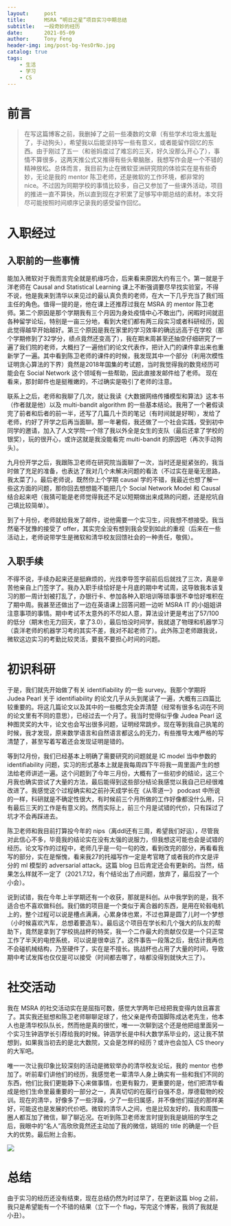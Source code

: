 ```yaml
---
layout:     post
title:      MSRA “明日之星”项目实习中期总结
subtitle:   一段奇妙的经历
date:       2021-05-09
author:     Tony Feng
header-img: img/post-bg-YesOrNo.jpg
catalog: true
tags:
    - 生活
    - 学习
    - CS
---
```


# 前言
>在写这篇博客之前，我删掉了之前一些凑数的文章（有些学术垃圾太羞耻了，手动狗头），希望我以后能坚持写一些有意义，或者能留作回忆的东西。由于刚过了五一（和爸妈度过了难忘的三天，好久没那么开心了），事情不算很多，这两天推公式又推得有些头晕脑胀，我想写作会是一个不错的精神放松。总体而言，我目前为止在微软亚洲研究院的体验实在是有些奇妙，无论是我的 mentor 陈卫老师，还是微软的工作环境，都非常的 nice。不过因为同期学校的事情比较多，自己又参加了一些课外活动，项目的推进一直不算快，所以直到现在才积累了足够写中期总结的素材。本文将尽可能按照时间顺序记录我的感受留作回忆。

# 入职经过

## 入职前的一些事情
能加入微软对于我而言完全就是机缘巧合，后来看来原因大约有三个。第一就是于洋老师在 Causal and Statistical Learning 课上不断强调要尽早找实验室，不得不说，他是我来到清华以来见过的最认真负责的老师，在大一下几乎充当了我们班主任的角色。值得一提的是，他在课上还推荐过我在 MSRA 的 mentor 陈卫老师。第二个原因是那个学期我有三个月因为身处疫情中心不敢出门，闲暇时间就逛各种留学论坛，特别是一亩三分地，看到大佬们都有两三段实习或者科研经历，因此觉得越早开始越好。第三个原因是我在家里的学习效率的确远远高于在学校（那个学期修到了32学分，绩点竟然还变高了），我在期末周甚至还抽空仔细研究了一遍了我们院的老师，大概扫了一遍他们的论文代表作，把计入门的课件拿出来也重新学了一遍。其中看到陈卫老师的课件的时候，我发现其中一个部分（利用次模性证明贪心算法的下界）竟然是2018年国集的考试题，当时我觉得我的数竞经历可能会在 Social Network 这个领域有一些帮助，因此直接发邮件给了老师。
现在看来，那封邮件也是挺稚嫩的，不过确实是吸引了老师的注意。

联系上之后，老师和我聊了几次，就让我读《大数据网络传播模型和算法》这本书（作者就是他）以及 multi-bandit algorithm 的一些基本结论。我用了一个暑假读完了前者和后者的前一半，还写了几篇几十页的笔记（有时间就是好啊），发给了老师，约好了开学之后再当面聊。那一年暑假，我还做了一个社会实践，受到初中同学的邀请，加入了人文学院一个除了我以外全是女生的支队（最后还拿了学校的银奖），玩的很开心，或许这就是我没能看完 multi-bandit 的原因吧（再次手动狗头）。

九月份开学之后，我跟陈卫老师在研究院当面聊了一次，当时还是挺紧张的，我当时做了充足的准备，也表达了我对几个未解决问题的看法（不过实在是毫无思路，我太菜了）。最后老师说，既然你上个学期 causal 学的不错，我最近也想了解一些这方面的问题，那你回去想想能不能把几个 Social Network Model 和 Causal 结合起来吧（我猜可能是老师觉得我还不足以短期做出来成熟的问题，还是挖坑自己填比较简单）。

到了十月份，老师就给我发了邮件，说他需要一个实习生，问我想不想接受。我当然毫不犹豫的接受了 offer，其实完全没有想到我会受到如此的重视（后来在一些活动上，老师说带学生是微软和清华校友回馈社会的一种责任，敬佩）。

## 入职手续
不得不说，手续办起来还是挺麻烦的，光找李导签字前前后后就找了三次，真是辛苦他亲自上门签字了。我办入职手续恰好是十月底的期中考试周，这导致我本该复习的那一周计划被打乱了，办银行卡、参加各种入职培训等琐事很不幸恰好堆积在了期中周。我甚至还做出了一边在英语课上回答问题一边听 MSRA IT 的小姐姐讲注意事项的事情。期中考试不太意外的不尽如人意，算法设计更是考出了57/100的低分（期末也无力回天，拿了3.0），最后怕没时间学，我就退了物理和机器学习（袁洋老师的机器学习考的其实不差，我对不起老师了）。此外陈卫老师跟我说，微软这边实习的考勤比较灵活，要我不要担心时间的问题。

# 初识科研
于是，我们就先开始做了有关 identifiability 的一些 survey。我那个学期将 Judea Pearl 关于 identifiability 的论文几乎从头到尾读了一遍，大概有三四篇比较重要的。将这几篇论文以及其中的一些概念完全弄清楚（经常有很多名词在不同的论文里有不同的意思），已经过去一个月了。我当时觉得似乎像 Judea Pearl 这种图灵奖的大牛，论文也会写出很多问题，证明经常跳步。现在等到我自己执笔的时候，我才发现，原来数学语言和自然语言都这么的无力，有些推导太难严格的写清楚了，甚至写着写着还会发现证明是错的。

等到12月份，我们已经基本上明确了需要研究的问题就是 IC model 当中参数的 identifiability 问题，实习的形式基本上就是我每周四下午将我一周里面产生的想法给老师讲述一遍。这个问题到了今年三月份，大概有了一些初步的结论，这三个月我也确实尝试了大量的方法，最后能得到这些部分结论我感觉以我自己已经很难改进了。我感觉这个过程确实和之前孙天成学长在《从零道一》 podcast 中所说的一样，科研就是不确定性很大，有时候前三个月所做的工作好像都没什么用，只有最后三天的工作是有意义的。然而实际上，前三个月是试错的代价，只有踩过了坑才不会再踩进去。

陈卫老师和我目前打算投今年的 nips（离ddl还有三周，希望我们好运），尽管我对此信心不多，毕竟我的结论实在没有太强的说服力，但我想这可能也会是试错的经历。论文写作的过程中，老师几乎是一句一句的改，看到改完的部分，再看看我写的部分，实在是惭愧，看来我27的托福写作一定是考官瞎了或者我的作文是评分的 ml 模型的 adversarial attack。这篇 blog 日后肯定还会有更新的。当然，结果怎么样就不一定了（2021.7.12，有个结论出了点问题，放弃了，最后投了一个小会）。

说到试错，我在今年上半学期还有一个收获，那就是科创。从中我学到的是，我不适合也不喜欢做科创。我们做的项目是一个类似于离合器的东西，是用在轮毂电机上的，整个过程可以说是槽点满满，心累身体也累，不过也算是圆了儿时一个梦想（小时候喜欢汽车，总想着要造车）。最后这个项目在学长和几个强大的队友的帮助下，竟然是拿到了学校挑战杯的特奖，我一个二作最大的贡献仅仅是一个只正常工作了半天的电控系统，可以说是很幸运了。这件事告一段落之后，我估计我再也不会碰机械结构，乃至硬件了，实在是不擅长。挑战杯也占用了大量的时间，导致期中考试发挥也仅仅是可以接受（时间都去哪了，啥都没得到就快大三了）。

# 社交活动
我在 MSRA 的社交活动实在是屈指可数，感觉大学两年已经把我变得内敛且寡言了。其实我还挺想和陈卫老师聊聊足球了，他父亲是传奇国脚陈成达老先生，他本人也是清华校队队长，然而他是真的很忙，唯一一次聊到这个还是他把组里面另一个实习生钟涵学长引荐给我的时候。钟涵学长是中科大数学系毕业的，这让我不禁想到，如果我当初去的是北大数院，又会是怎样的经历？或许也会加入 CS theory 的大军吧。

唯一一次让我印象比较深刻的活动是微软举办的清华校友论坛，我的 mentor 也参加了。听前辈们讲他们的经历，我感觉老一辈清华人身上确实有一些和我们不同的东西，他们比我们更能静下心来做事情，也更有毅力，更重要的是，他们把清华看成是他们生命里最重要的一部分之一，真真切切的在履行自强不息，厚德载物的校训。现在的清华，好像多了一些浮躁，少了一些归属感，并不像他们描述的那样美好，可能这也是发展的代价吧。微软的清华人之间，也是比较友好的，我和周围一圈人都互加了微信，聊了聊近况。在听到陈卫老师发言时提到我是姚班的学生之后，我眼中的“名人”高欣欣竟然还主动加了我的微信，姚班的 title 的确是一个巨大的优势。最后附上合影。

![](https://www.msra.cn/wp-content/uploads/2021/04/tsinghua-110th-anniversary-1.jpg)

# 总结
由于实习的经历还没有结束，现在总结仍然为时过早了，在更新这篇 blog 之前，我只是希望能有一个不错的结果（立下一个 flag，写完这个博客，我鸽了我就是小丑）。
